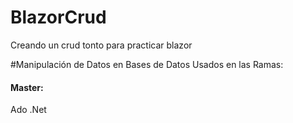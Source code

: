 # BlazorCrud
Creando un crud tonto para practicar blazor

#Manipulación de Datos en Bases de Datos Usados en las Ramas: 
<h4> Master: </h4>  <p > Ado .Net</p>

